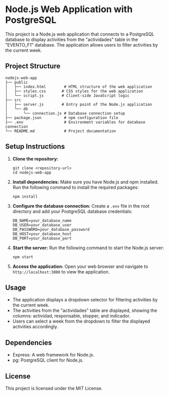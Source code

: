 # Node.js Web Application with PostgreSQL

This project is a Node.js web application that connects to a PostgreSQL database to display activities from the "actividades" table in the "EVENTO_F1" database. The application allows users to filter activities by the current week.

## Project Structure

```
nodejs-web-app
├── public
│   ├── index.html        # HTML structure of the web application
│   ├── styles.css       # CSS styles for the web application
│   └── script.js        # Client-side JavaScript logic
├── src
│   ├── server.js        # Entry point of the Node.js application
│   └── db
│       └── connection.js # Database connection setup
├── package.json          # npm configuration file
├── .env                  # Environment variables for database connection
└── README.md             # Project documentation
```

## Setup Instructions

1. **Clone the repository:**
   ```
   git clone <repository-url>
   cd nodejs-web-app
   ```

2. **Install dependencies:**
   Make sure you have Node.js and npm installed. Run the following command to install the required packages:
   ```
   npm install
   ```

3. **Configure the database connection:**
   Create a `.env` file in the root directory and add your PostgreSQL database credentials:
   ```
   DB_NAME=your_database_name
   DB_USER=your_database_user
   DB_PASSWORD=your_database_password
   DB_HOST=your_database_host
   DB_PORT=your_database_port
   ```

4. **Start the server:**
   Run the following command to start the Node.js server:
   ```
   npm start
   ```

5. **Access the application:**
   Open your web browser and navigate to `http://localhost:3000` to view the application.

## Usage

- The application displays a dropdown selector for filtering activities by the current week.
- The activities from the "actividades" table are displayed, showing the columns: actividad, responsable, stopper, and indicador.
- Users can select a week from the dropdown to filter the displayed activities accordingly.

## Dependencies

- Express: A web framework for Node.js.
- pg: PostgreSQL client for Node.js.

## License

This project is licensed under the MIT License.